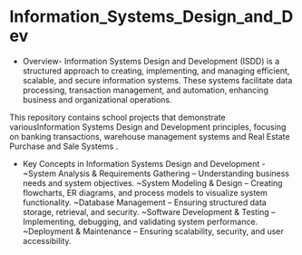 # Information_Systems_Design_and_Dev


- Overview-
Information Systems Design and Development (ISDD) is a structured approach to creating, implementing, and managing efficient, scalable, and secure information systems. These systems facilitate data processing, transaction management, and automation, enhancing business and organizational operations.

This repository contains school projects that demonstrate variousInformation Systems Design and Development principles, focusing on banking transactions, warehouse management systems and Real Estate Purchase and Sale Systems .

- Key Concepts in Information Systems Design and Development -
 ~System Analysis & Requirements Gathering – Understanding business needs and system objectives.
 ~System Modeling & Design – Creating flowcharts, ER diagrams, and process models to visualize system functionality.
 ~Database Management – Ensuring structured data storage, retrieval, and security.
 ~Software Development & Testing – Implementing, debugging, and validating system performance.
 ~Deployment & Maintenance – Ensuring scalability, security, and user accessibility.

